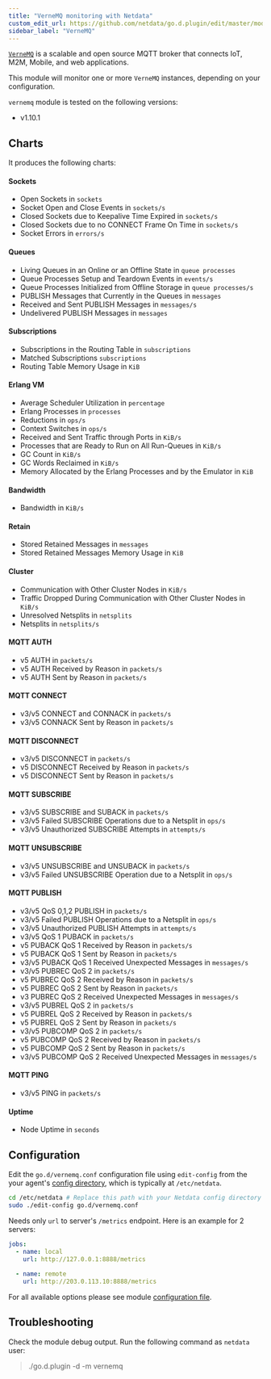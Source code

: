 ```yaml
---
title: "VerneMQ monitoring with Netdata"
custom_edit_url: https://github.com/netdata/go.d.plugin/edit/master/modules/vernemq/README.md
sidebar_label: "VerneMQ"
---
```




[`VerneMQ`](https://vernemq.com/) is a scalable and open source MQTT broker that connects IoT, M2M, Mobile, and web applications.

This module will monitor one or more `VerneMQ` instances, depending on your configuration.

`vernemq` module is tested on the following versions:

-   v1.10.1

## Charts

It produces the following charts:

#### Sockets

-   Open Sockets in `sockets`
-   Socket Open and Close Events in `sockets/s`
-   Closed Sockets due to Keepalive Time Expired in `sockets/s`
-   Closed Sockets due to no CONNECT Frame On Time in `sockets/s`
-   Socket Errors in `errors/s`

#### Queues

-   Living Queues in an Online or an Offline State in `queue processes`
-   Queue Processes Setup and Teardown Events in `events/s`
-   Queue Processes Initialized from Offline Storage in `queue processes/s`
-   PUBLISH Messages that Currently in the Queues in `messages`
-   Received and Sent PUBLISH Messages in `messages/s`
-   Undelivered PUBLISH Messages in `messages`

#### Subscriptions

-   Subscriptions in the Routing Table in `subscriptions`
-   Matched Subscriptions `subscriptions`
-   Routing Table Memory Usage in `KiB`

#### Erlang VM

-   Average Scheduler Utilization in `percentage`
-   Erlang Processes in `processes`
-   Reductions in `ops/s`
-   Context Switches in `ops/s`
-   Received and Sent Traffic through Ports in `KiB/s`
-   Processes that are Ready to Run on All Run-Queues in `KiB/s`
-   GC Count in `KiB/s`
-   GC Words Reclaimed in `KiB/s`
-   Memory Allocated by the Erlang Processes and by the Emulator in `KiB`

#### Bandwidth

-   Bandwidth in `KiB/s`

#### Retain

-   Stored Retained Messages in `messages`
-   Stored Retained Messages Memory Usage in `KiB`

#### Cluster

-   Communication with Other Cluster Nodes in `KiB/s`
-   Traffic Dropped During Communication with Other Cluster Nodes in `KiB/s`
-   Unresolved Netsplits in `netsplits`
-   Netsplits in `netsplits/s`

#### MQTT AUTH

-   v5 AUTH in `packets/s`
-   v5 AUTH Received by Reason in `packets/s`
-   v5 AUTH Sent by Reason in `packets/s`

#### MQTT CONNECT

-   v3/v5 CONNECT and CONNACK in `packets/s`
-   v3/v5 CONNACK Sent by Reason in `packets/s`

#### MQTT DISCONNECT

-   v3/v5 DISCONNECT in `packets/s`
-   v5 DISCONNECT Received by Reason in `packets/s`
-   v5 DISCONNECT Sent by Reason in `packets/s`

#### MQTT SUBSCRIBE

-   v3/v5 SUBSCRIBE and SUBACK in `packets/s`
-   v3/v5 Failed SUBSCRIBE Operations due to a Netsplit in `ops/s`
-   v3/v5 Unauthorized SUBSCRIBE Attempts in `attempts/s`

#### MQTT UNSUBSCRIBE

-   v3/v5 UNSUBSCRIBE and UNSUBACK in `packets/s`
-   v3/v5 Failed UNSUBSCRIBE Operation due to a Netsplit in `ops/s`

#### MQTT PUBLISH

-   v3/v5 QoS 0,1,2 PUBLISH in `packets/s`
-   v3/v5 Failed PUBLISH Operations due to a Netsplit in `ops/s`
-   v3/v5 Unauthorized PUBLISH Attempts in `attempts/s`
-   v3/v5 QoS 1 PUBACK in `packets/s`
-   v5 PUBACK QoS 1 Received by Reason in `packets/s`
-   v5 PUBACK QoS 1 Sent by Reason in `packets/s`
-   v3/v5 PUBACK QoS 1 Received Unexpected Messages in `messages/s`
-   v3/v5 PUBREC QoS 2 in `packets/s`
-   v5 PUBREC QoS 2 Received by Reason in `packets/s`
-   v5 PUBREC QoS 2 Sent by Reason in `packets/s`
-   v3 PUBREC QoS 2 Received Unexpected Messages in `messages/s`
-   v3/v5 PUBREL QoS 2 in `packets/s`
-   v5 PUBREL QoS 2 Received by Reason in `packets/s`
-   v5 PUBREL QoS 2 Sent by Reason in `packets/s`
-   v3/v5 PUBCOMP QoS 2 in `packets/s`
-   v5 PUBCOMP QoS 2 Received by Reason in `packets/s`
-   v5 PUBCOMP QoS 2 Sent by Reason in `packets/s`
-   v3/v5 PUBCOMP QoS 2 Received Unexpected Messages in `messages/s`

#### MQTT PING

-   v3/v5 PING in `packets/s`

#### Uptime

-   Node Uptime in `seconds`

## Configuration

Edit the `go.d/vernemq.conf` configuration file using `edit-config` from the your agent's [config
directory](/docs/agent/step-by-step/step-04#find-your-netdataconf-file), which is typically at `/etc/netdata`.

```bash
cd /etc/netdata # Replace this path with your Netdata config directory
sudo ./edit-config go.d/vernemq.conf
```

Needs only `url` to server's `/metrics` endpoint. Here is an example for 2 servers:

```yaml
jobs:
  - name: local
    url: http://127.0.0.1:8888/metrics
      
  - name: remote
    url: http://203.0.113.10:8888/metrics
```

For all available options please see module [configuration file](https://github.com/netdata/go.d.plugin/blob/master/config/go.d/vernemq.conf).

## Troubleshooting

Check the module debug output. Run the following command as `netdata` user:

> ./go.d.plugin -d -m vernemq
